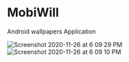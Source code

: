 # MobiWill
Android wallpapers Application




![Screenshot 2020-11-26 at 6 09 29 PM](https://user-images.githubusercontent.com/54598380/100352511-19c84800-3013-11eb-940e-0e1b3a42c41e.png)
![Screenshot 2020-11-26 at 6 09 10 PM](https://user-images.githubusercontent.com/54598380/100352524-1e8cfc00-3013-11eb-88fd-a3bd630d4425.png)
